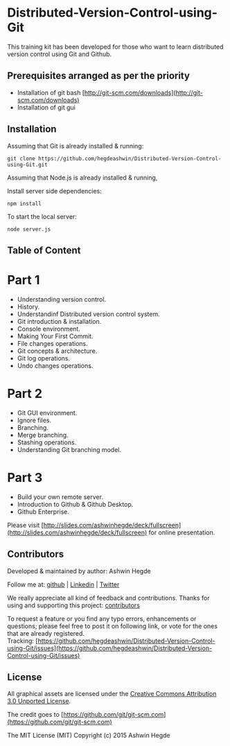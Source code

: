# Distributed-Version-Control-using-Git
This training kit has been developed for those who want to learn distributed version control using Git and Github.

## Prerequisites arranged as per the priority
* Installation of git bash [http://git-scm.com/downloads](http://git-scm.com/downloads)
* Installation of git gui

## Installation

Assuming that Git is already installed & running:

```
git clone https://github.com/hegdeashwin/Distributed-Version-Control-using-Git.git
```

Assuming that Node.js is already installed & running,

Install server side dependencies:

```
npm install
```

To start the local server:
```
node server.js
``` 

## Table of Content

# Part 1
* Understanding version control.
* History.
* Understandinf Distributed version control system.
* Git introduction & installation.
* Console environment.
* Making Your First Commit.
* File changes operations.
* Git concepts & architecture.
* Git log operations.
* Undo changes operations.

# Part 2
* Git GUI environment.
* Ignore files.
* Branching.
* Merge branching.
* Stashing operations.
* Understanding Git branching model.

# Part 3
* Build your own remote server.
* Introduction to Github & Github Desktop.
* Github Enterprise.

Please visit [http://slides.com/ashwinhegde/deck/fullscreen](http://slides.com/ashwinhegde/deck/fullscreen) for online presentation.

## Contributors

Developed &amp; maintained by author: Ashwin Hegde

Follow me at: [github](https://github.com/hegdeashwin) | [Linkedin](http://in.linkedin.com/in/hegdeashwin) | [Twitter](https://twitter.com/hegdeashwin3)

We really appreciate all kind of feedback and contributions. Thanks for using and supporting this project: 
[contributors](//github.com/hegdeashwin/Distributed-Version-Control-using-Git/graphs/contributors)

To request a feature or you find any typo errors, enhancements or questions; please feel free to post it on following link, or vote for the ones that are already registered.
<br>Tracking: [https://github.com/hegdeashwin/Distributed-Version-Control-using-Git/issues](https://github.com/hegdeashwin/Distributed-Version-Control-using-Git/issues)

## License

All graphical assets are licensed under the [Creative Commons Attribution 3.0 Unported License](http://creativecommons.org/licenses/by/3.0/).

The credit goes to [https://github.com/git/git-scm.com](https://github.com/git/git-scm.com)

The MIT License (MIT)
Copyright (c) 2015 Ashwin Hegde
